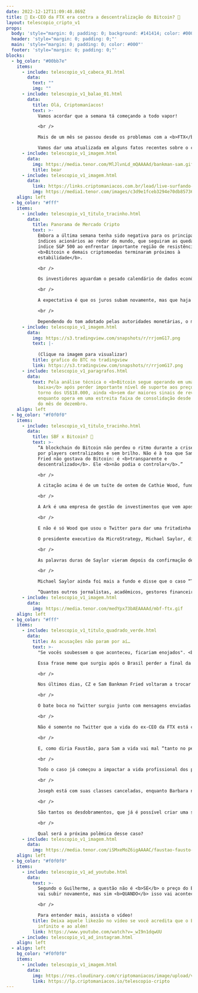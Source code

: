 ```yaml
---
date: 2022-12-12T11:09:48.869Z
title: 🤔 Ex-CEO da FTX era contra a descentralização do Bitcoin? 🤔
layout: telescopio_cripto_v1
props:
  body: 'style="margin: 0; padding: 0; background: #141414; color: #000"'
  header: 'style="margin: 0; padding: 0;"'
  main: 'style="margin: 0; padding: 0; color: #000"'
  footer: 'style="margin: 0; padding: 0;"'
blocks:
  - bg_color: "#00bb7e"
    items:
      - include: telescopio_v1_cabeca_01.html
        data:
          text: ""
          img: ""
      - include: telescopio_v1_balao_01.html
        data:
          title: Olá, Criptomaníacos!
          text: >-
            Vamos acordar que a semana tá começando a todo vapor!

            <br />

            Mais de um mês se passou desde os problemas com a <b>FTX</b> começarem. Mas as descobertas e acusações contra SBF, o ex-CEO da corretora, continuam a chegar.

            Vamos dar uma atualizada em alguns fatos recentes sobre o caso.
      - include: telescopio_v1_imagem.html
        data:
          img: https://media.tenor.com/MlJlvnLd_mQAAAAd/bankman-sam.gif
          title: bear
      - include: telescopio_v1_imagem.html
        data:
          link: https://links.criptomaniacos.com.br/lead/live-surfando-os-ciclos
          img: https://media1.tenor.com/images/c3d9e1fceb3294e70db857362c2c0994/tenor.gif?itemid=27198412
    align: left
  - bg_color: "#fff"
    items:
      - include: telescopio_v1_titulo_tracinho.html
        data:
          title: Panorama de Mercado Cripto
          text: >-
            Embora a última semana tenha sido negativa para os principais
            índices acionários ao redor do mundo, que seguiram as quedas do
            índice S&P 500 ao enfrentar importante região de resistência, o
            <b>Bitcoin e demais criptomoedas terminaram próximos à
            estabilidade</b>.

            <br />

            Os investidores aguardam o pesado calendário de dados econômicos dessa semana, que contará com a divulgação da <b>inflação americana e europeia</b>, bem como a <b>decisão sobre as taxas de juros</b> por parte do <b>FED e BCE</b>, duas das principais variáveis acompanhadas de perto pelos investidores durante todo 2022.

            <br />

            A expectativa é que os juros subam novamente, mas que haja uma sinalização, especialmente por parte do FED, que tal movimento possa estar chegando próximo do seu fim e restem apenas alguns poucos ajustes para o ano de 2023.

            <br />

            Dependendo do tom adotado pelas autoridades monetárias, o mercado pode reagir positiva ou negativamente, mas certamente contaremos com bastante <b>volatilidade nos preços</b> durante a semana, especialmente no horário de divulgação dos dados.
      - include: telescopio_v1_imagem.html
        data:
          img: https://s3.tradingview.com/snapshots/r/rrjomG17.png
          text: |-
            
            (Clique na imagem para visualizar)
          title: grafico do BTC no tradingview
          link: https://s3.tradingview.com/snapshots/r/rrjomG17.png
      - include: telescopio_v1_paragrafos.html
        data:
          text: Pela análise técnica o <b>Bitcoin segue operando em uma tendência de
            baixa</b> após perder importante nível de suporte aos preços em
            torno dos US$18.000, ainda <b>sem dar maiores sinais de reversão</b>
            enquanto opera em uma estreita faixa de consolidação desde a chegada
            do mês de dezembro.
    align: left
  - bg_color: "#f0f0f0"
    items:
      - include: telescopio_v1_titulo_tracinho.html
        data:
          title: SBF x Bitcoin? 🤼
          text: >-
            “A blockchain do Bitcoin não perdeu o ritmo durante a crise causada
            por players centralizados e sem brilho. Não é à toa que Sam Bankman
            Fried não gostava do Bitcoin: é <b>transparente e
            descentralizado</b>. Ele <b>não podia o controlar</b>.”

            <br />

            A citação acima é de um tuíte de ontem de Cathie Wood, fundadora, CEO e CIO da Ark Invest. 

            <br />

            A Ark é uma empresa de gestão de investimentos que vem apostando alto nas criptomoedas. Em seu relatório mensal sobre o Bitcoin, ainda podemos ler que <b>a descentralização e a transparência são antídotos para a má gestão de intermediários centralizados</b>, especialmente os fraudulentos. A FTX é citada como exemplo…

            <br />

            E não é só Wood que usou o Twitter para dar uma fritadinha pública em SBF.

            O presidente executivo da MicroStrategy, Michael Saylor, disse que Sam usou dinheiro roubado e falsificado para corromper o “establishment” e minar o Bitcoin. 

            <br />

            As palavras duras de Saylor vieram depois da confirmação de que o <b>“The Block”</b>, uma das maiores empresas de notícias sobre o mercado, foi secretamente financiado por mais de um ano pelo grupo de SBF. Foram dezenas de milhões de dólares despejados nesse financiamento.

            <br />

            Michael Saylor ainda foi mais a fundo e disse que o caso “The Block” é apenas a ponta do iceberg. Ele deixa a reflexão:

            “Quantos outros jornalistas, acadêmicos, gestores financeiros, políticos, instituições de caridade, influenciadores e lobistas SBF corrompeu?”
      - include: telescopio_v1_imagem.html
        data:
          img: https://media.tenor.com/medYpx73bAEAAAAd/mbf-ftx.gif
    align: left
  - bg_color: "#fff"
    items:
      - include: telescopio_v1_titulo_quadrado_verde.html
        data:
          title: As acusações não param por aí…
          text: >-
            "Se vocês soubessem o que aconteceu, ficariam enojados". <br/>

            Essa frase meme que surgiu após o Brasil perder a final da Copa em 1998 cabe muito bem para a FTX.

            <br />

            Nos últimos dias, CZ e Sam Bankman Fried voltaram a trocar farpas nas redes sociais. CZ lembrou que a FTX gastou dinheiro no Miami Stadium, em vários anúncios do Super Bowl, com árbitros de beisebol, F1, sem mencionar enormes doações políticas e imóveis de luxo. Isso tudo, segundo CZ, <b>usando de forma indevida e repreensível os fundos de clientes</b>. Ele ainda chama SBF de fraudador.

            <br />

            O bate boca no Twitter surgiu junto com mensagens enviadas ao <b>“The Wall Street Journal”</b>, que mostram que Sam pode ter tentado <b>manipular</b> todo o mercado e desestabilizar a stablecoin USDT, a fim de salvar a FTX. Isso afetaria negativamente o preço da maior parte das criptomoedas ainda mais.

            <br />

            Não é somente no Twitter que a vida do ex-CEO da FTX está complicada. SBF está respondendo a várias ações judiciais coletivas e inúmeras investigações, inclusive a de <b>manipulação de mercado</b>(que surpresa!). Há ainda denúncias de investidores do token nativo da exchange FTX, o FTT, por <b>violações de leis mobiliárias</b> nos EUA.

            <br />

            E, como diria Faustão, para Sam a vida vai mal “tanto no pessoal quanto no profissional”, já que sua família foi acusada de adquirir uma casa de férias de US$ 16,4 milhões de propriedade da FTX antes da corretora ruir. 

            <br />

            Todo o caso já começou a impactar a vida profissional dos pais de SBF, que são professores de Direito da renomada Universidade Stanford, Joseph Bankman e Barbara Fried.

            <br />

            Joseph está com suas classes canceladas, enquanto Barbara não foi listada como supervisora de nenhum dos cursos da instituição, como de costume.

            <br />

            São tantos os desdobramentos, que já é possível criar uma série inteira(ou até novela inteira da Globo) para que a história da FTX e seu ex-CEO seja contada.

            <br />

            Qual será a próxima polêmica desse caso?
      - include: telescopio_v1_imagem.html
        data:
          img: https://media.tenor.com/iSMxeMoZ6igAAAAC/faustao-fausto-silva.gif
    align: left
  - bg_color: "#f0f0f0"
    items:
      - include: telescopio_v1_ad_youtube.html
        data:
          text: >-
            Segundo o Guilherme, a questão não é <b>SE</b> o preço do Bitcoin
            vai subir novamente, mas sim <b>QUANDO</b> isso vai acontecer!

            <br />

            Para entender mais, assista o vídeo!
          title: Deixa aquele likezão no vídeo se você acredita que o BTC vai subir ao
            infinito e ao além!
          link: https://www.youtube.com/watch?v=_wI9n1dqwUU
      - include: telescopio_v1_ad_instagram.html
    align: left
  - align: left
    bg_color: "#f0f0f0"
    items:
      - include: telescopio_v1_imagem.html
        data:
          img: https://res.cloudinary.com/criptomaniacos/image/upload/v1662133224/telescopio/inscreva-se-telescopio.png
          link: https://lp.criptomaniacos.io/telescopio-cripto
---
```

